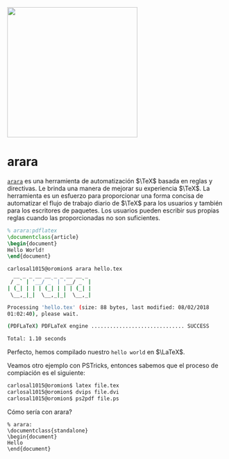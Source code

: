 <a href="https://ctan.org/pkg/arara?lang=en">
  <img src="https://i.stack.imgur.com/hjUsN.png" width="300" />
</a>

arara
===

[`arara`](https://ctan.org/pkg/arara?lang=en) es una herramienta de automatización $\TeX$ basada en reglas y directivas. Le brinda una manera de mejorar su experiencia $\TeX$. La herramienta es un esfuerzo para proporcionar una forma concisa de automatizar el flujo de trabajo diario de $\TeX$ para los usuarios y también para los escritores de paquetes. Los usuarios pueden escribir sus propias reglas cuando las proporcionadas no son suficientes.

```tex
% arara:pdflatex
\documentclass{article}
\begin{document}
Hello World!
\end{document}
```

```bash
carlosal1015@oromion$ arara hello.tex 
  __ _ _ __ __ _ _ __ __ _ 
 / _` | '__/ _` | '__/ _` |
| (_| | | | (_| | | | (_| |
 \__,_|_|  \__,_|_|  \__,_|

Processing 'hello.tex' (size: 88 bytes, last modified: 08/02/2018
01:02:40), please wait.

(PDFLaTeX) PDFLaTeX engine .............................. SUCCESS

Total: 1.10 seconds
```

Perfecto, hemos compilado nuestro `hello world` en $\LaTeX$.

Veamos otro ejemplo con PSTricks, entonces sabemos que el proceso de compiación es el siguiente:

```bash
carlosal1015@oromion$ latex file.tex
carlosal1015@oromion$ dvips file.dvi
carlosal1015@oromion$ ps2pdf file.ps
```

Cómo sería con arara?

```
% arara:
\documentclass{standalone}
\begin{document}
Hello
\end{document}
```